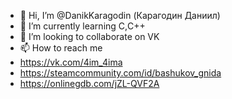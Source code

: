 - 👋 Hi, I’m @DanikKaragodin (Карагодин Даниил)
- 🌱 I’m currently learning C,С++
- 💞️ I’m looking to collaborate on VK
- 📫 How to reach me 
- https://vk.com/4im_4ima
- https://steamcommunity.com/id/bashukov_gnida
- https://onlinegdb.com/jZL-QVF2A
<!---
DanikKaragodin/DanikKaragodin is a ✨ special ✨ repository because its `README.md` (this file) appears on your GitHub profile.
You can click the Preview link to take a look at your changes.
--->
